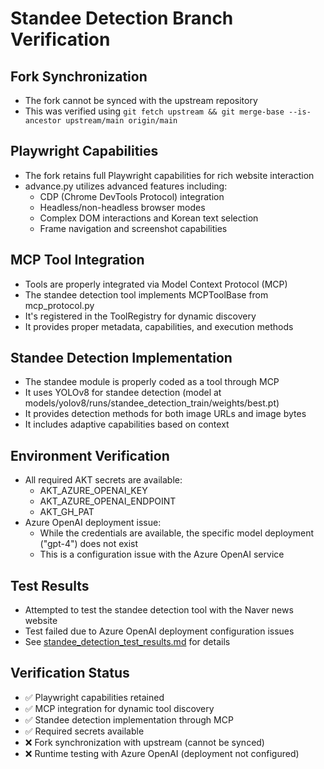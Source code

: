 # Standee Detection Branch Verification

## Fork Synchronization
- The fork cannot be synced with the upstream repository
- This was verified using `git fetch upstream && git merge-base --is-ancestor upstream/main origin/main`

## Playwright Capabilities
- The fork retains full Playwright capabilities for rich website interaction
- advance.py utilizes advanced features including:
  - CDP (Chrome DevTools Protocol) integration
  - Headless/non-headless browser modes
  - Complex DOM interactions and Korean text selection
  - Frame navigation and screenshot capabilities

## MCP Tool Integration
- Tools are properly integrated via Model Context Protocol (MCP)
- The standee detection tool implements MCPToolBase from mcp_protocol.py
- It's registered in the ToolRegistry for dynamic discovery
- It provides proper metadata, capabilities, and execution methods

## Standee Detection Implementation
- The standee module is properly coded as a tool through MCP
- It uses YOLOv8 for standee detection (model at models/yolov8/runs/standee_detection_train/weights/best.pt)
- It provides detection methods for both image URLs and image bytes
- It includes adaptive capabilities based on context

## Environment Verification
- All required AKT secrets are available:
  - AKT_AZURE_OPENAI_KEY
  - AKT_AZURE_OPENAI_ENDPOINT
  - AKT_GH_PAT
- Azure OpenAI deployment issue:
  - While the credentials are available, the specific model deployment ("gpt-4") does not exist
  - This is a configuration issue with the Azure OpenAI service

## Test Results
- Attempted to test the standee detection tool with the Naver news website
- Test failed due to Azure OpenAI deployment configuration issues
- See [standee_detection_test_results.md](./standee_detection_test_results.md) for details

## Verification Status
- ✅ Playwright capabilities retained
- ✅ MCP integration for dynamic tool discovery
- ✅ Standee detection implementation through MCP
- ✅ Required secrets available
- ❌ Fork synchronization with upstream (cannot be synced)
- ❌ Runtime testing with Azure OpenAI (deployment not configured)
